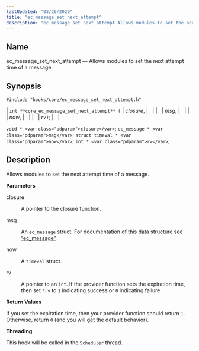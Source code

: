 ```yaml
---
lastUpdated: "03/26/2020"
title: "ec_message_set_next_attempt"
description: "ec message set next attempt Allows modules to set the next attempt time of a message int core ec message set next attempt closure msg now rv void closure ec message msg struct timeval now int rv Allows modules to set the next attempt time of a message closure A..."
---
```


<a name="hooks.core.ec_message_set_next_attempt"></a> 
## Name

ec_message_set_next_attempt — Allows modules to set the next attempt time of a message

## Synopsis

`#include "hooks/core/ec_message_set_next_attempt.h"`

| `int **core_ec_message_set_next_attempt** (` | <var class="pdparam">closure</var>, |   |
|   | <var class="pdparam">msg</var>, |   |
|   | <var class="pdparam">now</var>, |   |
|   | <var class="pdparam">rv</var>`)`; |   |

`void * <var class="pdparam">closure</var>`;
`ec_message * <var class="pdparam">msg</var>`;
`struct timeval * <var class="pdparam">now</var>`;
`int * <var class="pdparam">rv</var>`;<a name="idp46351904"></a> 
## Description

Allows modules to set the next attempt time of a message.

**<a name="idp46353136"></a> Parameters**

<dl class="variablelist">

<dt>closure</dt>

<dd>

A pointer to the closure function.

</dd>

<dt>msg</dt>

<dd>

An `ec_message` struct. For documentation of this data structure see [“ec_message”](/momentum/3/3-api/structs-ec-message)

</dd>

<dt>now</dt>

<dd>

A `timeval` struct.

</dd>

<dt>rv</dt>

<dd>

A pointer to an `int`. If the provider function sets the expiration time, then set `*rv` to `1` indicating success or `0` indicating failure.

</dd>

</dl>

**<a name="idp28196192"></a> Return Values**

If you set the expiration time, then your provider function should return `1`. Otherwise, return `0` (and you will get the default behavior).

**<a name="idp28198096"></a> Threading**

This hook will be called in the `Scheduler` thread.